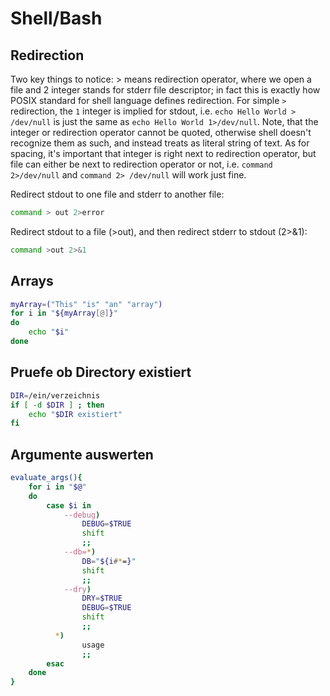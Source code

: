 # Shell/Bash

## Redirection
Two key things to notice: > means redirection operator, where we open a file and 2 integer stands for stderr file descriptor; in fact this is exactly how POSIX standard for shell language defines redirection.
For simple `>` redirection, the `1` integer is implied for stdout, i.e. `echo Hello World > /dev/null` is just the same as `echo Hello World 1>/dev/null`. Note, that the integer or redirection operator cannot be quoted, otherwise shell doesn't recognize them as such, and instead treats as literal string of text. As for spacing, it's important that integer is right next to redirection operator, but file can either be next to redirection operator or not, i.e. `command 2>/dev/null` and `command 2> /dev/null` will work just fine.

Redirect stdout to one file and stderr to another file:
```sh
command > out 2>error
```

Redirect stdout to a file (>out), and then redirect stderr to stdout (2>&1):
```sh
command >out 2>&1
```

## Arrays
```bash
myArray=("This" "is" "an" "array")
for i in "${myArray[@]}"
do
	echo "$i"
done
```
## Pruefe ob Directory existiert
```bash
DIR=/ein/verzeichnis
if [ -d $DIR ] ; then
	echo "$DIR existiert"
fi
```

## Argumente auswerten
```bash
evaluate_args(){
	for i in "$@"
	do
		case $i in
			--debug)
				DEBUG=$TRUE
				shift
				;;
			--db=*)
				DB="${i#*=}"
				shift
				;;
			--dry)
				DRY=$TRUE
				DEBUG=$TRUE
				shift
				;;
		  *)
				usage
				;;
		esac
	done 
}
```
